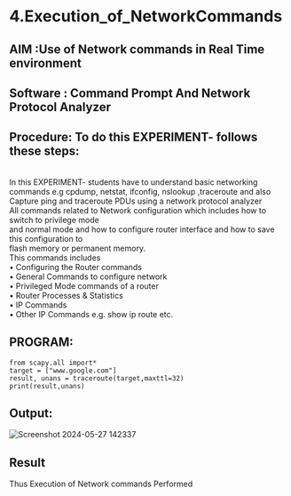 # 4.Execution_of_NetworkCommands
## AIM :Use of Network commands in Real Time environment
## Software : Command Prompt And Network Protocol Analyzer
## Procedure: To do this EXPERIMENT- follows these steps:
<BR>
In this EXPERIMENT- students have to understand basic networking commands e.g cpdump, netstat, ifconfig, nslookup ,traceroute and also Capture ping and traceroute PDUs using a network protocol analyzer 
<BR>
All commands related to Network configuration which includes how to switch to privilege mode
<BR>
and normal mode and how to configure router interface and how to save this configuration to
<BR>
flash memory or permanent memory.
<BR>
This commands includes
<BR>
• Configuring the Router commands
<BR>
• General Commands to configure network
<BR>
• Privileged Mode commands of a router 
<BR>
• Router Processes & Statistics
<BR>
• IP Commands
<BR>
• Other IP Commands e.g. show ip route etc.
<BR>


## PROGRAM:
``` 
from scapy.all import* 
target = ["www.google.com"] 
result, unans = traceroute(target,maxttl=32) 
print(result,unans) 

```
## Output:

![Screenshot 2024-05-27 142337](https://github.com/SadhanaShreee/4.Execution_of_NetworkCommends/assets/144517664/b70592fc-9181-4a58-b202-5b32a594e4d6)


## Result
Thus Execution of Network commands Performed 
